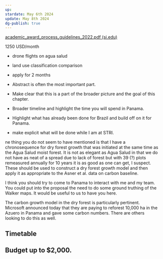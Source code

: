```yaml
---
up: 
stardate: May 6th 2024
update: May 8th 2024
dg-publish: true
---
```


[academic_award_process_guidelines_2022.pdf (si.edu)](https://stri.si.edu/sites/default/files/academic_award_process_guidelines_2022.pdf)

1250 USD/month

- drone flights on agua salud
- land use classification comparison
- apply for 2 months

- Abstract is often the most important part.
- Make clear that this is a part of the broader picture and the goal of this chapter.
- Broader timeline and highlight the time you will spend in Panama.
- Highlight what has already been done for Brazil and build off on it for Panama.
- make explicit what will be done while I am at STRI.

ne thing you do not seem to have mentioned is that I have a chronosequence for dry forest growth that was initiated at the same time as the Agua Salud moist forest. It is not as elegant as Agua Salud in that we do not have as neat of a spread due to lack of forest but with 39 (?) plots remeasured annually for 10 years it is as good as one can get, I suspect. These should be used to construct a dry forest growth model and then apply it as appropriate to the Asner et al. data on carbon baseline.

I think you should try to come to Panama to interact with me and my team. You could put into the proposal the need to do some ground truthing of the Walker maps. It would be useful to us to have you here.

The carbon growth model in the dry forest is particularly pertinent. Microsoft announced today that they are paying to reforest 10,000 ha in the Azuero in Panama and gave some carbon numbers. There are others looking to do this as well.

## Timetable



## Budget up to $2,000.





